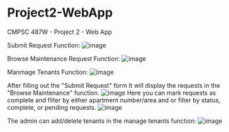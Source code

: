 # Project2-WebApp
CMPSC 487W - Project 2 - Web App

Submit Request Function:
![image](https://github.com/user-attachments/assets/55d3e06f-3c01-4d90-ac82-563f9c57c66f)


Browse Maintenance Request Function:
![image](https://github.com/user-attachments/assets/6b4a7e0e-c6c6-4829-aa71-957cfadec3ec)


Manmage Tenants Function:
![image](https://github.com/user-attachments/assets/9fbf38eb-fdec-4db6-87b7-9c270e5c81d4)


After filling out the "Submit Request" form It will display the requests in the "Browse Maintenance" function.
![image](https://github.com/user-attachments/assets/a0d8fd0d-20ff-492d-a6d9-8244aa675005)
Here you can mark requests as complete and filter by either apartment number/area and or filter by status, complete, or pending requests.
![image](https://github.com/user-attachments/assets/b290a443-851c-437d-b1a0-ab4d745912ff)

The admin can add/delete tenants in the manage tenants function:
![image](https://github.com/user-attachments/assets/76835975-5cee-4085-a338-839c2c0e9068)
